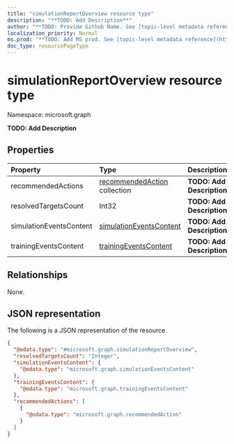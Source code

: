 ```yaml
---
title: "simulationReportOverview resource type"
description: "**TODO: Add Description**"
author: "**TODO: Provide Github Name. See [topic-level metadata reference](https://msgo.azurewebsites.net/add/document/guidelines/metadata.html#topic-level-metadata)**"
localization_priority: Normal
ms.prod: "**TODO: Add MS prod. See [topic-level metadata reference](https://msgo.azurewebsites.net/add/document/guidelines/metadata.html#topic-level-metadata)**"
doc_type: resourcePageType
---
```


# simulationReportOverview resource type

Namespace: microsoft.graph



**TODO: Add Description**

## Properties
|Property|Type|Description|
|:---|:---|:---|
|recommendedActions|[recommendedAction](../resources/recommendedaction.md) collection|**TODO: Add Description**|
|resolvedTargetsCount|Int32|**TODO: Add Description**|
|simulationEventsContent|[simulationEventsContent](../resources/simulationeventscontent.md)|**TODO: Add Description**|
|trainingEventsContent|[trainingEventsContent](../resources/trainingeventscontent.md)|**TODO: Add Description**|

## Relationships
None.

## JSON representation
The following is a JSON representation of the resource.
<!-- {
  "blockType": "resource",
  "@odata.type": "microsoft.graph.simulationReportOverview"
}
-->
``` json
{
  "@odata.type": "#microsoft.graph.simulationReportOverview",
  "resolvedTargetsCount": "Integer",
  "simulationEventsContent": {
    "@odata.type": "microsoft.graph.simulationEventsContent"
  },
  "trainingEventsContent": {
    "@odata.type": "microsoft.graph.trainingEventsContent"
  },
  "recommendedActions": [
    {
      "@odata.type": "microsoft.graph.recommendedAction"
    }
  ]
}
```

